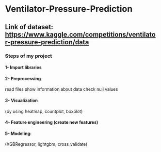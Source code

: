 # Ventilator-Pressure-Prediction
## Link of dataset: https://www.kaggle.com/competitions/ventilator-pressure-prediction/data
### Steps of my project
#### 1- Import libraries
#### 2- Preprocessing
read files
show information about data
check null values
#### 3- Visualization
(by using heatmap, countplot, boxplot)
#### 4- Feature engineering (create new features)
#### 5- Modeling:
(XGBRegressor, lightgbm, cross_validate)
